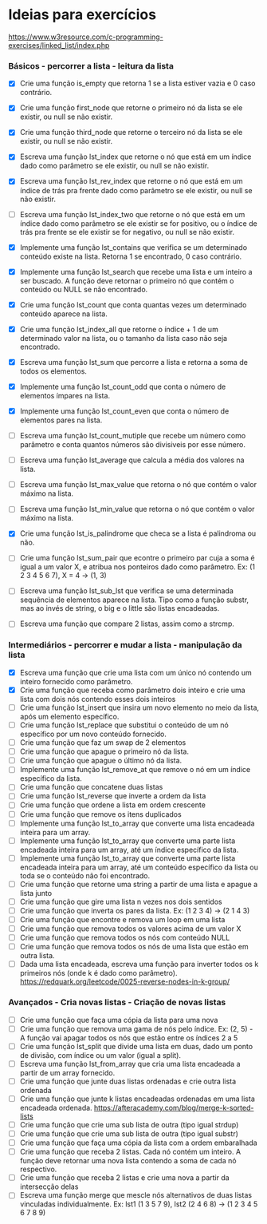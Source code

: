 # Ideias para exercícios

https://www.w3resource.com/c-programming-exercises/linked_list/index.php

### Básicos - percorrer a lista - leitura da lista

- [X] Crie uma função is_empty que retorna 1 se a lista estiver vazia e 0 caso contrário.
- [X] Crie uma função first_node que retorne o primeiro nó da lista se ele existir, ou null se não existir.
- [X] Crie uma função third_node que retorne o terceiro nó da lista se ele existir, ou null se não existir.
- [X] Escreva uma função lst_index que retorne o nó que está em um índice dado como parâmetro se ele existir, ou null se não existir.
- [X] Escreva uma função lst_rev_index que retorne o nó que está em um índice de trás pra frente dado como parâmetro se ele existir, ou null se não existir.
- [ ] Escreva uma função lst_index_two que retorne o nó que está em um índice dado como parâmetro se ele existir se for positivo, ou o índice de trás pra frente se ele existir se for negativo, ou null se não existir.
- [X] Implemente uma função lst_contains que verifica se um determinado conteúdo existe na lista. Retorna 1 se encontrado, 0 caso contrário.
- [X] Implemente uma função lst_search que recebe uma lista e um inteiro a ser buscado. A função deve retornar o primeiro nó que contém o conteúdo ou NULL se não encontrado.
- [X] Crie uma função lst_count que conta quantas vezes um determinado conteúdo aparece na lista.
- [X] Crie uma função lst_index_all que retorne o índice + 1 de um determinado valor na lista, ou o tamanho da lista caso não seja encontrado.
- [X] Escreva uma função lst_sum que percorre a lista e retorna a soma de todos os elementos.
- [X] Implemente uma função lst_count_odd que conta o número de elementos ímpares na lista.
- [X] Implemente uma função lst_count_even que conta o número de elementos pares na lista.
- [ ] Escreva uma função lst_count_mutiple que recebe um número como parâmetro e conta quantos números são divisiveis por esse número.
- [ ] Escreva uma função lst_average que calcula a média dos valores na lista.
- [ ] Escreva uma função lst_max_value que retorna o nó que contém o valor máximo na lista.
- [ ] Escreva uma função lst_min_value que retorna o nó que contém o valor máximo na lista.
- [X] Crie uma função lst_is_palindrome que checa se a lista é palindroma ou não.
- [ ] Crie uma função lst_sum_pair que econtre o primeiro par cuja a soma é igual a um valor X, e atribua nos ponteiros dado como parâmetro. Ex: (1 2 3 4 5 6 7), X = 4 -> (1, 3)
- [ ] Escreva uma função lst_sub_lst que verifica se uma determinada sequência de elementos aparece na lista. Tipo como a função substr, mas ao invés de string, o big e o little são listas encadeadas.
- [ ] Escreva uma função que compare 2 listas, assim como a strcmp.


### Intermediários - percorrer e mudar a lista - manipulação da lista

- [X] Escreva uma função que crie uma lista com um único nó contendo um inteiro fornecido como parâmetro.
- [X] Crie uma função que receba como parâmetro dois inteiro e crie uma lista com dois nós contendo esses dois inteiros
- [ ] Crie uma função lst_insert que insira um novo elemento no meio da lista, após um elemento específico.
- [ ] Crie uma função lst_replace que substitui o conteúdo de um nó específico por um novo conteúdo fornecido.
- [ ] Crie uma função que faz um swap de 2 elementos
- [ ] Crie uma função que apague o primeiro nó da lista.
- [ ] Crie uma função que apague o último nó da lista.
- [ ] Implemente uma função lst_remove_at que remove o nó em um índice específico da lista.
- [ ] Crie uma função que concatene duas listas
- [ ] Crie uma função lst_reverse que inverte a ordem da lista
- [ ] Crie uma função que ordene a lista em ordem crescente
- [ ] Crie uma função que remove os itens duplicados
- [ ] Implemente uma função lst_to_array que converte uma lista encadeada inteira para um array.
- [ ] Implemente uma função lst_to_array que converte uma parte lista encadeada inteira para um array, até um índice específico da lista.
- [ ] Implemente uma função lst_to_array que converte uma parte lista encadeada inteira para um array, até um conteúdo específico da lista ou toda se o conteúdo não foi encontrado.
- [ ] Crie uma função que retorne uma string a partir de uma lista e apague a lista junto
- [ ] Crie uma função que gire uma lista n vezes nos dois sentidos
- [ ] Crie uma função que inverta os pares da lista. Ex: (1 2 3 4) -> (2 1 4 3)
- [ ] Crie uma função que encontre e remova um loop em uma lista
- [ ] Crie uma função que remova todos os valores acima de um valor X
- [ ] Crie uma função que remova todos os nós com conteúdo NULL
- [ ] Crie uma função que remova todos os nós de uma lista que estão em outra lista.
- [ ] Dada uma lista encadeada, escreva uma função para inverter todos os k primeiros nós (onde k é dado como parâmetro). https://redquark.org/leetcode/0025-reverse-nodes-in-k-group/

### Avançados - Cria novas listas - Criação de novas listas

- [ ] Crie uma função que faça uma cópia da lista para uma nova
- [ ] Crie uma função que remova uma gama de nós pelo índice. Ex: (2, 5) - A função vai apagar todos os nós que estão entre os índices 2 a 5
- [ ] Crie uma função lst_split que divide uma lista em duas, dado um ponto de divisão, com índice ou um valor (igual a split).
- [ ] Escreva uma função lst_from_array que cria uma lista encadeada a partir de um array fornecido.
- [ ] Crie uma função que junte duas listas ordenadas e crie outra lista ordenada
- [ ] Crie uma função que junte k listas encadeadas ordenadas em uma lista encadeada ordenada. https://afteracademy.com/blog/merge-k-sorted-lists
- [ ] Crie uma função que crie uma sub lista de outra (tipo igual strdup)
- [ ] Crie uma função que crie uma sub lista de outra (tipo igual substr)
- [ ] Crie uma função que faça uma cópia da lista com a ordem embaralhada
- [ ] Crie uma função que receba 2 listas. Cada nó contém um inteiro. A função deve retornar uma nova lista contendo a soma de cada nó respectivo.
- [ ] Crie uma função que receba 2 listas e crie uma nova a partir da intersecção delas
- [ ] Escreva uma função merge que mescle nós alternativos de duas listas vinculadas individualmente. Ex: lst1 (1 3 5 7 9), lst2 (2 4 6 8) -> (1 2 3 4 5 6 7 8 9)
